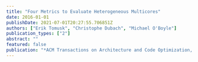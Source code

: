 ```yaml
---
title: "Four Metrics to Evaluate Heterogeneous Multicores"
date: 2016-01-01
publishDate: 2021-07-01T20:27:55.706851Z
authors: ["Erik Tomusk", "Christophe Dubach", "Michael O'Boyle"]
publication_types: ["2"]
abstract: ""
featured: false
publication: "*ACM Transactions on Architecture and Code Optimization, <span style=\"font-weight:bold;color:black\">ACM TACO<span>*"
---
```


